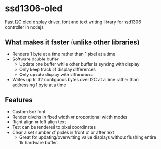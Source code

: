 # ssd1306-oled
Fast I2C oled display driver, font and text writing library for ssd1306 controller in nodejs

## What makes it faster (unlike other libraries)
* Renders 1 byte at a time rather than 1 pixel at a time
* Software double buffer
	* Update one buffer while other buffer is syncing with display
	* Only keep track of display differences
	* Only update display with differences
* Writes up to 32 contiguous bytes over I2C at a time rather than addressing 1 byte at a time
  
## Features
* Custom 5x7 font
* Render glyphs in fixed width or proportional width modes
* Right align or left align text
* Text can be rendered to pixel coordinates
* Clear a set number of pixles in front of or after text
	* Great for updating/overwriting value displays without flushing entire 1k hardware buffer.
